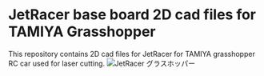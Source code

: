 # JetRacer base board 2D cad files for TAMIYA Grasshopper
This repository contains 2D cad files for JetRacer for TAMIYA grasshopper RC car used for laser cutting.
![JetRacer グラスホッパー](http://www.monoxit.com/wp-content/uploads/2019/10/grasshopper5-e1571462264151.jpg)
